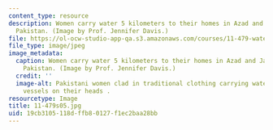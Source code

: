```yaml
---
content_type: resource
description: Women carry water 5 kilometers to their homes in Azad and Jammu Kashmir,
  Pakistan. (Image by Prof. Jennifer Davis.)
file: https://ol-ocw-studio-app-qa.s3.amazonaws.com/courses/11-479-water-and-sanitation-infrastructure-planning-in-developing-countries-spring-2005/19cb3105118dffb80127f1ec2baa28bb_11-479s05.jpg
file_type: image/jpeg
image_metadata:
  caption: Women carry water 5 kilometers to their homes in Azad and Jammu Kashmir,
    Pakistan. (Image by Prof. Jennifer Davis.)
  credit: ''
  image-alt: Pakistani women clad in traditional clothing carrying water in metalic
    vessels on their heads .
resourcetype: Image
title: 11-479s05.jpg
uid: 19cb3105-118d-ffb8-0127-f1ec2baa28bb
---
```

